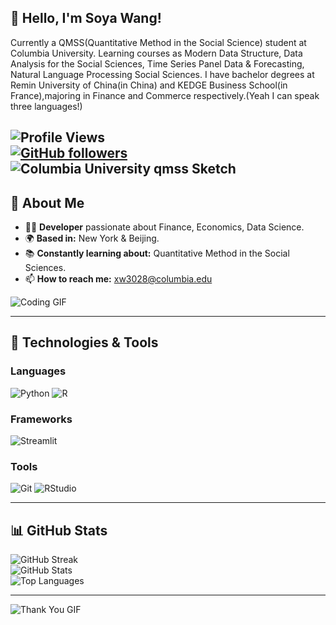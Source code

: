 
## 👋 Hello, I'm Soya Wang!
Currently a QMSS(Quantitative Method in the Social Science) student at Columbia University. Learning courses as Modern Data Structure, Data Analysis for the Social Sciences, Time Series Panel Data & Forecasting, Natural Language Processing Social Sciences.
I have bachelor degrees at Remin University of China(in China) and KEDGE Business School(in France),majoring in Finance and Commerce respectively.(Yeah I can speak three languages!)

![Profile Views](https://komarev.com/ghpvc/?username=your-username&color=brightgreen)  
[![GitHub followers](https://img.shields.io/github/followers/SoyaWang?label=Follow&style=social)](https://github.com/SoyaWang)  
![Columbia University qmss Sketch](https://s4.ezgif.com/tmp/ezgif-4-62b540e9bd.gif)
---

## 🌟 About Me

- 🧑‍💻 **Developer** passionate about Finance, Economics, Data Science.  
- 🌍 **Based in:** New York & Beijing.  
- 📚 **Constantly learning about:** Quantitative Method in the Social Sciences.  
- 📫 **How to reach me:** xw3028@columbia.edu
  
![Coding GIF](https://media.giphy.com/media/qgQUggAC3Pfv687qPC/giphy.gif)

---

## 🚀 Technologies & Tools

### Languages
![Python](https://img.shields.io/badge/Python-3776AB?style=for-the-badge&logo=python&logoColor=white)
![R](https://img.shields.io/badge/R-276DC3?style=for-the-badge&logo=r&logoColor=white)

### Frameworks
![Streamlit](https://img.shields.io/badge/Streamlit-FF4B4B?style=for-the-badge&logo=streamlit&logoColor=white)

### Tools
![Git](https://img.shields.io/badge/Git-F05032?style=for-the-badge&logo=git&logoColor=white)
![RStudio](https://img.shields.io/badge/RStudio-75AADB?style=for-the-badge&logo=rstudio&logoColor=white)

---

## 📊 GitHub Stats

![GitHub Streak](https://github-readme-streak-stats.herokuapp.com/?user=SoyaWang&theme=tokyonight)  
![GitHub Stats](https://github-readme-stats.vercel.app/api?username=SoyaWang&show_icons=true&theme=tokyonight)  
![Top Languages](https://github-readme-stats.vercel.app/api/top-langs/?username=SoyaWang&layout=compact&theme=tokyonight)


---

![Thank You GIF](https://media.giphy.com/media/xT1XGNBGpDxtI1rcHq/giphy.gif)


<!--
**SoyaWang/SoyaWang** is a ✨ _special_ ✨ repository because its `README.md` (this file) appears on your GitHub profile.

Here are some ideas to get you started:

- 🔭 I’m currently working on ...
- 🌱 I’m currently learning ...
- 👯 I’m looking to collaborate on ...
- 🤔 I’m looking for help with ...
- 💬 Ask me about ...
- 📫 How to reach me: ...
- 😄 Pronouns: ...
- ⚡ Fun fact: ...
-->
